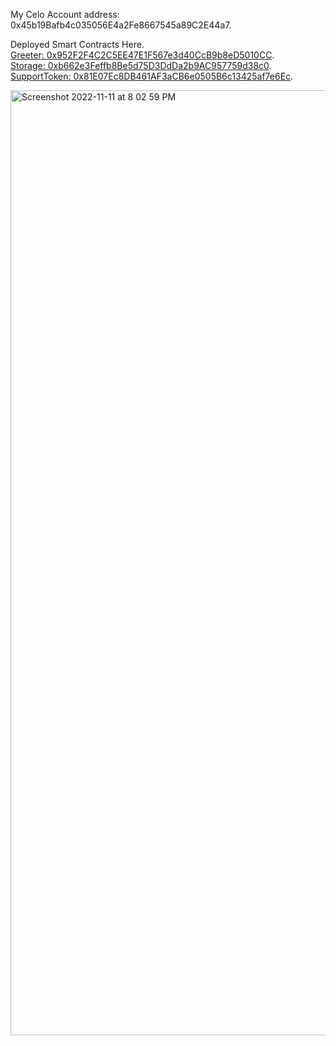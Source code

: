 My Celo Account address:  0x45b19Bafb4c035056E4a2Fe8667545a89C2E44a7.  

Deployed Smart Contracts Here.  
[Greeter: 0x952F2F4C2C5EE47E1F567e3d40CcB9b8eD5010CC](https://explorer.celo.org/alfajores/address/0x952F2F4C2C5EE47E1F567e3d40CcB9b8eD5010CC/transactions).   
[Storage: 0xb662e3Feffb8Be5d75D3DdDa2b9AC957759d38c0](https://explorer.celo.org/alfajores/address/0xb662e3Feffb8Be5d75D3DdDa2b9AC957759d38c0/transactions).   
[SupportToken: 0x81E07Ec8DB461AF3aCB6e0505B6c13425af7e6Ec](https://explorer.celo.org/alfajores/address/0x81E07Ec8DB461AF3aCB6e0505B6c13425af7e6Ec/transactions).   


<img width="1512" alt="Screenshot 2022-11-11 at 8 02 59 PM" src="https://user-images.githubusercontent.com/25359325/201363243-5fbd78d5-f9cd-45d7-bf3e-e5980dd795a2.png">
